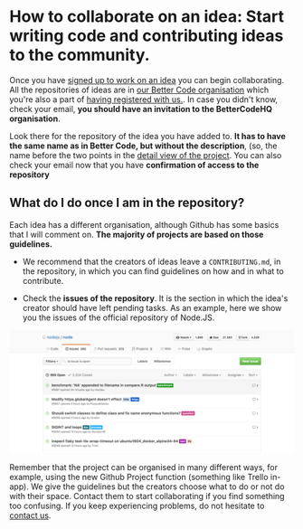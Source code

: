 # How to collaborate on an idea: Start writing code and contributing ideas to the community.

Once you have [signed up to work on an idea](#) you can begin collaborating. All the repositories of ideas are in [our Better Code organisation](https://github.com/BetterCodeHQ) which you're also a part of [having registered with us.](#). In case you didn't know, check your email, **you should have an invitation to the BetterCodeHQ organisation**.

Look there for the repository of the idea you have added to. **It has to have the same name as in Better Code, but without the description**, (so, the name before the two points in the [detail view of the project](). You can also check your email now that you have **confirmation of access to the repository**

## What do I do once I am in the repository?

Each idea has a different organisation, although Github has some basics that I will comment on. **The majority of projects are based on those guidelines.**

* We recommend that the creators of ideas leave a `CONTRIBUTING.md`, in the repository, in which you can find guidelines on how and in what to contribute.

* Check the **issues of the repository**. It is the section in which the idea's creator should have left pending tasks. As an example, here we show you the issues of the official repository of Node.JS.

![](../../src/img/6.png)

Remember that the project can be organised in many different ways, for example, using the new Github Project function (something like Trello in-app). We give the guidelines but the creators choose what to do or not do with their space. Contact them to start collaborating if you find something too confusing. If you keep experiencing problems, do not hesitate to [contact us](#).

